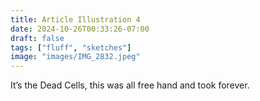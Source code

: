 ```yaml
---
title: Article Illustration 4
date: 2024-10-26T00:33:26-07:00
draft: false
tags: ["fluff", "sketches"]
image: "images/IMG_2832.jpeg"
---
```


It’s the Dead Cells, this was all free hand and took forever. 